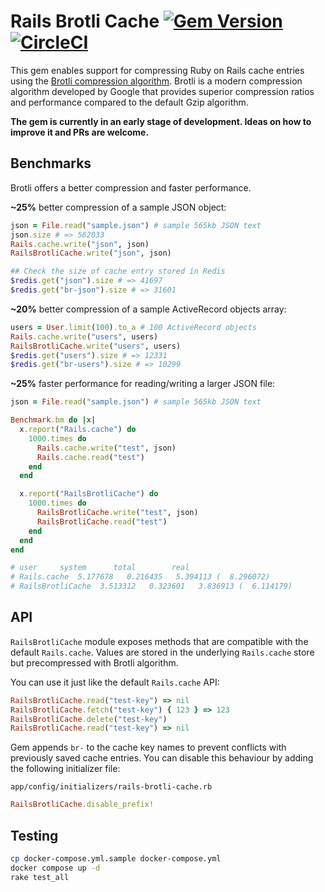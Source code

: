 # Rails Brotli Cache [![Gem Version](https://badge.fury.io/rb/rails-brotli-cache.svg)](https://badge.fury.io/rb/rails-brotli-cache) [![CircleCI](https://circleci.com/gh/pawurb/rails-brotli-cache.svg?style=svg)](https://circleci.com/gh/pawurb/rails-brotli-cache)

This gem enables support for compressing Ruby on Rails cache entries using the [Brotli compression algorithm](https://github.com/google/brotli). Brotli is a modern compression algorithm developed by Google that provides superior compression ratios and performance compared to the default Gzip algorithm.

**The gem is currently in an early stage of development. Ideas on how to improve it and PRs are welcome.**

## Benchmarks

Brotli offers a better compression and faster performance.

**~25%** better compression of a sample JSON object:

```ruby
json = File.read("sample.json") # sample 565kb JSON text
json.size # => 562033
Rails.cache.write("json", json)
RailsBrotliCache.write("json", json)

## Check the size of cache entry stored in Redis
$redis.get("json").size # => 41697
$redis.get("br-json").size # => 31601
```

**~20%** better compression of a sample ActiveRecord objects array:

```ruby
users = User.limit(100).to_a # 100 ActiveRecord objects
Rails.cache.write("users", users)
RailsBrotliCache.write("users", users)
$redis.get("users").size # => 12331
$redis.get("br-users").size # => 10299
```


**~25%** faster performance for reading/writing a larger JSON file:

```ruby
json = File.read("sample.json") # sample 565kb JSON text

Benchmark.bm do |x|
  x.report("Rails.cache") do
    1000.times do
      Rails.cache.write("test", json)
      Rails.cache.read("test")
    end
  end

  x.report("RailsBrotliCache") do
    1000.times do
      RailsBrotliCache.write("test", json)
      RailsBrotliCache.read("test")
    end
  end
end

# user     system      total        real
# Rails.cache  5.177678   0.216435   5.394113 (  8.296072)
# RailsBrotliCache  3.513312   0.323601   3.836913 (  6.114179)
```

## API

`RailsBrotliCache` module exposes methods that are compatible with the default `Rails.cache`. Values are stored in the underlying `Rails.cache` store but precompressed with Brotli algorithm.

You can use it just like the default `Rails.cache` API:

```ruby
RailsBrotliCache.read("test-key") => nil
RailsBrotliCache.fetch("test-key") { 123 } => 123
RailsBrotliCache.delete("test-key")
RailsBrotliCache.read("test-key") => nil

```

Gem appends `br-` to the cache key names to prevent conflicts with previously saved cache entries. You can disable this behaviour by adding the following initializer file:

`app/config/initializers/rails-brotli-cache.rb`

```ruby
RailsBrotliCache.disable_prefix!
```

## Testing

```bash
cp docker-compose.yml.sample docker-compose.yml
docker compose up -d
rake test_all
```
